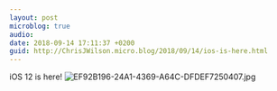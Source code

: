 ```yaml
---
layout: post
microblog: true
audio: 
date: 2018-09-14 17:11:37 +0200
guid: http://ChrisJWilson.micro.blog/2018/09/14/ios-is-here.html
---
```

iOS 12 is here! 
![EF92B196-24A1-4369-A64C-DFDEF7250407.jpg](http://chrisjwilson.me/uploads/2018/ffe8f079f3.jpg)
